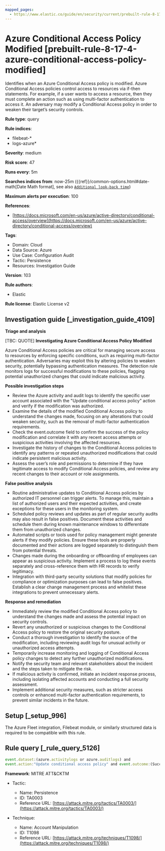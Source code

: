 ```yaml
---
mapped_pages:
  - https://www.elastic.co/guide/en/security/current/prebuilt-rule-8-17-4-azure-conditional-access-policy-modified.html
---
```


# Azure Conditional Access Policy Modified [prebuilt-rule-8-17-4-azure-conditional-access-policy-modified]

Identifies when an Azure Conditional Access policy is modified. Azure Conditional Access policies control access to resources via if-then statements. For example, if a user wants to access a resource, then they must complete an action such as using multi-factor authentication to access it. An adversary may modify a Conditional Access policy in order to weaken their target’s security controls.

**Rule type**: query

**Rule indices**:

* filebeat-*
* logs-azure*

**Severity**: medium

**Risk score**: 47

**Runs every**: 5m

**Searches indices from**: now-25m ({{ref}}/common-options.html#date-math[Date Math format], see also [`Additional look-back time`](docs-content://solutions/security/detect-and-alert/create-detection-rule.md#rule-schedule))

**Maximum alerts per execution**: 100

**References**:

* [https://docs.microsoft.com/en-us/azure/active-directory/conditional-access/overview](https://docs.microsoft.com/en-us/azure/active-directory/conditional-access/overview)

**Tags**:

* Domain: Cloud
* Data Source: Azure
* Use Case: Configuration Audit
* Tactic: Persistence
* Resources: Investigation Guide

**Version**: 103

**Rule authors**:

* Elastic

**Rule license**: Elastic License v2

## Investigation guide [_investigation_guide_4109]

**Triage and analysis**

[TBC: QUOTE]
**Investigating Azure Conditional Access Policy Modified**

Azure Conditional Access policies are critical for managing secure access to resources by enforcing specific conditions, such as requiring multi-factor authentication. Adversaries may exploit this by altering policies to weaken security, potentially bypassing authentication measures. The detection rule monitors logs for successful modifications to these policies, flagging potential unauthorized changes that could indicate malicious activity.

**Possible investigation steps**

* Review the Azure activity and audit logs to identify the specific user account associated with the "Update conditional access policy" action and verify if the modification was authorized.
* Examine the details of the modified Conditional Access policy to understand the changes made, focusing on any alterations that could weaken security, such as the removal of multi-factor authentication requirements.
* Check the event.outcome field to confirm the success of the policy modification and correlate it with any recent access attempts or suspicious activities involving the affected resources.
* Investigate the history of changes to the Conditional Access policies to identify any patterns or repeated unauthorized modifications that could indicate persistent malicious activity.
* Assess the user’s role and permissions to determine if they have legitimate access to modify Conditional Access policies, and review any recent changes to their account or role assignments.

**False positive analysis**

* Routine administrative updates to Conditional Access policies by authorized IT personnel can trigger alerts. To manage this, maintain a list of authorized users and their expected activities, and create exceptions for these users in the monitoring system.
* Scheduled policy reviews and updates as part of regular security audits may also result in false positives. Document these activities and schedule them during known maintenance windows to differentiate them from unauthorized changes.
* Automated scripts or tools used for policy management might generate alerts if they modify policies. Ensure these tools are properly documented and their actions are logged separately to distinguish them from potential threats.
* Changes made during the onboarding or offboarding of employees can appear as suspicious activity. Implement a process to log these events separately and cross-reference them with HR records to verify legitimacy.
* Integration with third-party security solutions that modify policies for compliance or optimization purposes can lead to false positives. Establish a clear change management process and whitelist these integrations to prevent unnecessary alerts.

**Response and remediation**

* Immediately review the modified Conditional Access policy to understand the changes made and assess the potential impact on security controls.
* Revert any unauthorized or suspicious changes to the Conditional Access policy to restore the original security posture.
* Conduct a thorough investigation to identify the source of the modification, including reviewing audit logs for unusual activity or unauthorized access attempts.
* Temporarily increase monitoring and logging of Conditional Access policy changes to detect any further unauthorized modifications.
* Notify the security team and relevant stakeholders about the incident and the steps taken to mitigate the risk.
* If malicious activity is confirmed, initiate an incident response process, including isolating affected accounts and conducting a full security assessment.
* Implement additional security measures, such as stricter access controls or enhanced multi-factor authentication requirements, to prevent similar incidents in the future.


## Setup [_setup_996]

The Azure Fleet integration, Filebeat module, or similarly structured data is required to be compatible with this rule.


## Rule query [_rule_query_5126]

```js
event.dataset:(azure.activitylogs or azure.auditlogs) and
event.action:"Update conditional access policy" and event.outcome:(Success or success)
```

**Framework**: MITRE ATT&CKTM

* Tactic:

    * Name: Persistence
    * ID: TA0003
    * Reference URL: [https://attack.mitre.org/tactics/TA0003/](https://attack.mitre.org/tactics/TA0003/)

* Technique:

    * Name: Account Manipulation
    * ID: T1098
    * Reference URL: [https://attack.mitre.org/techniques/T1098/](https://attack.mitre.org/techniques/T1098/)



